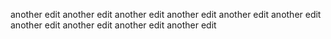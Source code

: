 another edit
another edit
another edit
another edit
another edit
another edit
another edit
another edit
another edit
another edit
